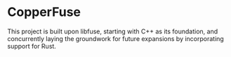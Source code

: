 # CopperFuse
This project is built upon libfuse, starting with C++ as its foundation, and concurrently laying the groundwork for future expansions by incorporating support for Rust.

